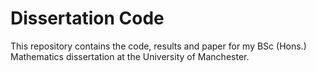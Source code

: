 # Dissertation Code

This repository contains the code, results and paper for my BSc (Hons.) Mathematics dissertation at the University of Manchester. 
